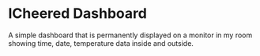 # ICheered Dashboard
A simple dashboard that is permanently displayed on a monitor in my room showing time, date, temperature data inside and outside.
